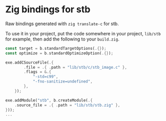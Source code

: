 # Zig bindings for stb

Raw bindings generated with `zig translate-c` for stb.

To use it in your project, put the code somewhere in your project, `lib/stb` for example, then add the following to your `build.zig`.

```rust
const target = b.standardTargetOptions(.{});
const optimize = b.standardOptimizeOption(.{});

exe.addCSourceFile(.{
        .file = .{ .path = "lib/stb/c/stb_image.c" },
        .flags = &.{
            "-std=c99",
            "-fno-sanitize=undefined",
        },
    });

exe.addModule("stb", b.createModule(.{
    .source_file = .{ .path = "lib/stb/stb.zig" },
}));
...
```